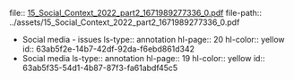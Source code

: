 file:: [15_Social_Context_2022_part2_1671989277336_0.pdf](../assets/15_Social_Context_2022_part2_1671989277336_0.pdf)
file-path:: ../assets/15_Social_Context_2022_part2_1671989277336_0.pdf

- Social media - issues
  ls-type:: annotation
  hl-page:: 20
  hl-color:: yellow
  id:: 63ab5f2e-14b7-42df-92da-f6ebd861d342
- Social media
  ls-type:: annotation
  hl-page:: 19
  hl-color:: yellow
  id:: 63ab5f35-54d1-4b87-87f3-fa61abdf45c5
